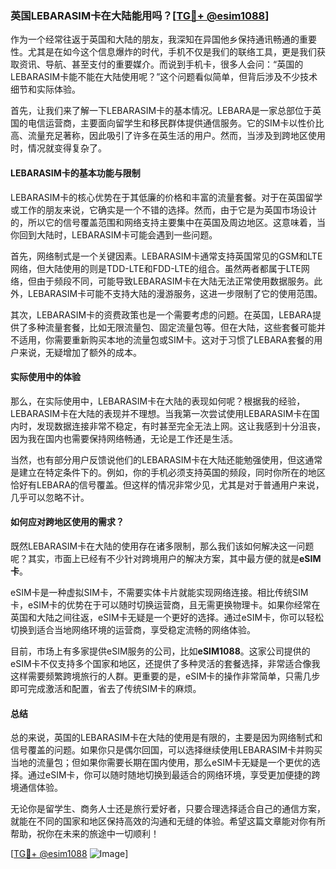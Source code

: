 ### 英国LEBARASIM卡在大陆能用吗？[[TG💪+ @esim1088](https://t.me/s/esim1088)]

作为一个经常往返于英国和大陆的朋友，我深知在异国他乡保持通讯畅通的重要性。尤其是在如今这个信息爆炸的时代，手机不仅是我们的联络工具，更是我们获取资讯、导航、甚至支付的重要媒介。而说到手机卡，很多人会问：“英国的LEBARASIM卡能不能在大陆使用呢？”这个问题看似简单，但背后涉及不少技术细节和实际体验。

首先，让我们来了解一下LEBARASIM卡的基本情况。LEBARA是一家总部位于英国的电信运营商，主要面向留学生和移民群体提供通信服务。它的SIM卡以性价比高、流量充足著称，因此吸引了许多在英生活的用户。然而，当涉及到跨地区使用时，情况就变得复杂了。

#### LEBARASIM卡的基本功能与限制

LEBARASIM卡的核心优势在于其低廉的价格和丰富的流量套餐。对于在英国留学或工作的朋友来说，它确实是一个不错的选择。然而，由于它是为英国市场设计的，所以它的信号覆盖范围和网络支持主要集中在英国及周边地区。这意味着，当你回到大陆时，LEBARASIM卡可能会遇到一些问题。

首先，网络制式是一个关键因素。LEBARASIM卡通常支持英国常见的GSM和LTE网络，但大陆使用的则是TDD-LTE和FDD-LTE的组合。虽然两者都属于LTE网络，但由于频段不同，可能导致LEBARASIM卡在大陆无法正常使用数据服务。此外，LEBARASIM卡可能不支持大陆的漫游服务，这进一步限制了它的使用范围。

其次，LEBARASIM卡的资费政策也是一个需要考虑的问题。在英国，LEBARA提供了多种流量套餐，比如无限流量包、固定流量包等。但在大陆，这些套餐可能并不适用，你需要重新购买本地的流量包或SIM卡。这对于习惯了LEBARA套餐的用户来说，无疑增加了额外的成本。

#### 实际使用中的体验

那么，在实际使用中，LEBARASIM卡在大陆的表现如何呢？根据我的经验，LEBARASIM卡在大陆的表现并不理想。当我第一次尝试使用LEBARASIM卡在国内时，发现数据连接非常不稳定，有时甚至完全无法上网。这让我感到十分沮丧，因为我在国内也需要保持网络畅通，无论是工作还是生活。

当然，也有部分用户反馈说他们的LEBARASIM卡在大陆还能勉强使用，但这通常是建立在特定条件下的。例如，你的手机必须支持英国的频段，同时你所在的地区恰好有LEBARA的信号覆盖。但这样的情况非常少见，尤其是对于普通用户来说，几乎可以忽略不计。

#### 如何应对跨地区使用的需求？

既然LEBARASIM卡在大陆的使用存在诸多限制，那么我们该如何解决这一问题呢？其实，市面上已经有不少针对跨境用户的解决方案，其中最方便的就是**eSIM卡**。

eSIM卡是一种虚拟SIM卡，不需要实体卡片就能实现网络连接。相比传统SIM卡，eSIM卡的优势在于可以随时切换运营商，且无需更换物理卡。如果你经常在英国和大陆之间往返，eSIM卡无疑是一个更好的选择。通过eSIM卡，你可以轻松切换到适合当地网络环境的运营商，享受稳定流畅的网络体验。

目前，市场上有多家提供eSIM服务的公司，比如**eSIM1088**。这家公司提供的eSIM卡不仅支持多个国家和地区，还提供了多种灵活的套餐选择，非常适合像我这样需要频繁跨境旅行的人群。更重要的是，eSIM卡的操作非常简单，只需几步即可完成激活和配置，省去了传统SIM卡的麻烦。

#### 总结

总的来说，英国的LEBARASIM卡在大陆的使用是有限的，主要是因为网络制式和信号覆盖的问题。如果你只是偶尔回国，可以选择继续使用LEBARASIM卡并购买当地的流量包；但如果你需要长期在国内使用，那么eSIM卡无疑是一个更优的选择。通过eSIM卡，你可以随时随地切换到最适合的网络环境，享受更加便捷的跨境通信体验。

无论你是留学生、商务人士还是旅行爱好者，只要合理选择适合自己的通信方案，就能在不同的国家和地区保持高效的沟通和无缝的体验。希望这篇文章能对你有所帮助，祝你在未来的旅途中一切顺利！

[[TG💪+ @esim1088](https://t.me/s/esim1088) ![Image](https://i.postimg.cc/4NQfJmqS/Snipaste-2025-05-13-00-14-12.png)]